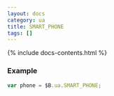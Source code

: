 ```yaml
---
layout: docs
category: ua
title: SMART_PHONE
tags: []
---
```


{% include docs-contents.html %}

### Example
```js
var phone = $B.ua.SMART_PHONE;
```